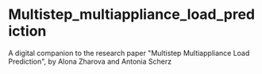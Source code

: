 # Multistep_multiappliance_load_prediction
A digital companion to the research paper "Multistep Multiappliance Load Prediction", by Alona Zharova and Antonia Scherz
